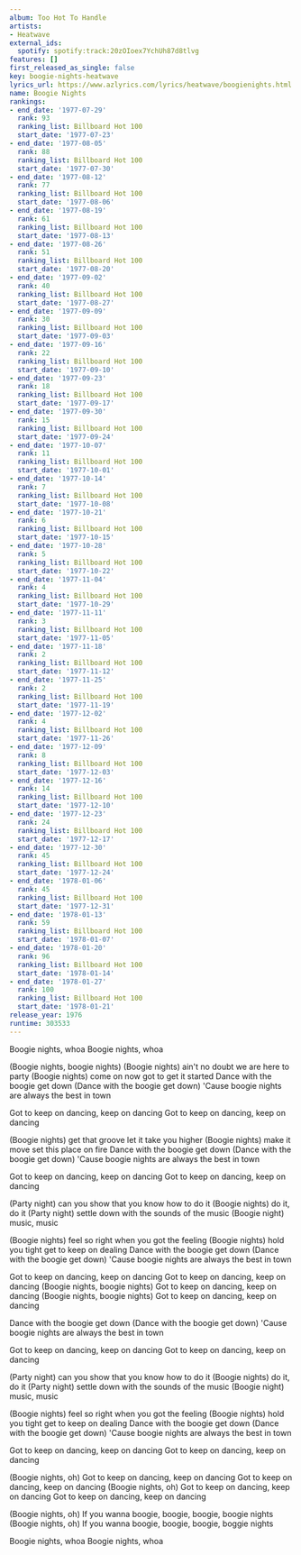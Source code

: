 ```yaml
---
album: Too Hot To Handle
artists:
- Heatwave
external_ids:
  spotify: spotify:track:20zOIoex7YchUh87d8tlvg
features: []
first_released_as_single: false
key: boogie-nights-heatwave
lyrics_url: https://www.azlyrics.com/lyrics/heatwave/boogienights.html
name: Boogie Nights
rankings:
- end_date: '1977-07-29'
  rank: 93
  ranking_list: Billboard Hot 100
  start_date: '1977-07-23'
- end_date: '1977-08-05'
  rank: 88
  ranking_list: Billboard Hot 100
  start_date: '1977-07-30'
- end_date: '1977-08-12'
  rank: 77
  ranking_list: Billboard Hot 100
  start_date: '1977-08-06'
- end_date: '1977-08-19'
  rank: 61
  ranking_list: Billboard Hot 100
  start_date: '1977-08-13'
- end_date: '1977-08-26'
  rank: 51
  ranking_list: Billboard Hot 100
  start_date: '1977-08-20'
- end_date: '1977-09-02'
  rank: 40
  ranking_list: Billboard Hot 100
  start_date: '1977-08-27'
- end_date: '1977-09-09'
  rank: 30
  ranking_list: Billboard Hot 100
  start_date: '1977-09-03'
- end_date: '1977-09-16'
  rank: 22
  ranking_list: Billboard Hot 100
  start_date: '1977-09-10'
- end_date: '1977-09-23'
  rank: 18
  ranking_list: Billboard Hot 100
  start_date: '1977-09-17'
- end_date: '1977-09-30'
  rank: 15
  ranking_list: Billboard Hot 100
  start_date: '1977-09-24'
- end_date: '1977-10-07'
  rank: 11
  ranking_list: Billboard Hot 100
  start_date: '1977-10-01'
- end_date: '1977-10-14'
  rank: 7
  ranking_list: Billboard Hot 100
  start_date: '1977-10-08'
- end_date: '1977-10-21'
  rank: 6
  ranking_list: Billboard Hot 100
  start_date: '1977-10-15'
- end_date: '1977-10-28'
  rank: 5
  ranking_list: Billboard Hot 100
  start_date: '1977-10-22'
- end_date: '1977-11-04'
  rank: 4
  ranking_list: Billboard Hot 100
  start_date: '1977-10-29'
- end_date: '1977-11-11'
  rank: 3
  ranking_list: Billboard Hot 100
  start_date: '1977-11-05'
- end_date: '1977-11-18'
  rank: 2
  ranking_list: Billboard Hot 100
  start_date: '1977-11-12'
- end_date: '1977-11-25'
  rank: 2
  ranking_list: Billboard Hot 100
  start_date: '1977-11-19'
- end_date: '1977-12-02'
  rank: 4
  ranking_list: Billboard Hot 100
  start_date: '1977-11-26'
- end_date: '1977-12-09'
  rank: 8
  ranking_list: Billboard Hot 100
  start_date: '1977-12-03'
- end_date: '1977-12-16'
  rank: 14
  ranking_list: Billboard Hot 100
  start_date: '1977-12-10'
- end_date: '1977-12-23'
  rank: 24
  ranking_list: Billboard Hot 100
  start_date: '1977-12-17'
- end_date: '1977-12-30'
  rank: 45
  ranking_list: Billboard Hot 100
  start_date: '1977-12-24'
- end_date: '1978-01-06'
  rank: 45
  ranking_list: Billboard Hot 100
  start_date: '1977-12-31'
- end_date: '1978-01-13'
  rank: 59
  ranking_list: Billboard Hot 100
  start_date: '1978-01-07'
- end_date: '1978-01-20'
  rank: 96
  ranking_list: Billboard Hot 100
  start_date: '1978-01-14'
- end_date: '1978-01-27'
  rank: 100
  ranking_list: Billboard Hot 100
  start_date: '1978-01-21'
release_year: 1976
runtime: 303533
---
```

Boogie nights, whoa
Boogie nights, whoa

(Boogie nights, boogie nights)
(Boogie nights) ain't no doubt we are here to party
(Boogie nights) come on now got to get it started
Dance with the boogie get down
(Dance with the boogie get down)
'Cause boogie nights are always the best in town

Got to keep on dancing, keep on dancing
Got to keep on dancing, keep on dancing

(Boogie nights) get that groove let it take you higher
(Boogie nights) make it move set this place on fire
Dance with the boogie get down
(Dance with the boogie get down)
'Cause boogie nights are always the best in town

Got to keep on dancing, keep on dancing
Got to keep on dancing, keep on dancing

(Party night) can you show that you know how to do it
(Boogie nights) do it, do it
(Party night) settle down with the sounds of the music
(Boogie night) music, music

(Boogie nights) feel so right when you got the feeling
(Boogie nights) hold you tight get to keep on dealing
Dance with the boogie get down
(Dance with the boogie get down)
'Cause boogie nights are always the best in town

Got to keep on dancing, keep on dancing
Got to keep on dancing, keep on dancing
(Boogie nights, boogie nights)
Got to keep on dancing, keep on dancing
(Boogie nights, boogie nights)
Got to keep on dancing, keep on dancing

Dance with the boogie get down
(Dance with the boogie get down)
'Cause boogie nights are always the best in town

Got to keep on dancing, keep on dancing
Got to keep on dancing, keep on dancing

(Party night) can you show that you know how to do it
(Boogie nights) do it, do it
(Party night) settle down with the sounds of the music
(Boogie night) music, music

(Boogie nights) feel so right when you got the feeling
(Boogie nights) hold you tight get to keep on dealing
Dance with the boogie get down
(Dance with the boogie get down)
'Cause boogie nights are always the best in town

Got to keep on dancing, keep on dancing
Got to keep on dancing, keep on dancing

(Boogie nights, oh)
Got to keep on dancing, keep on dancing
Got to keep on dancing, keep on dancing
(Boogie nights, oh)
Got to keep on dancing, keep on dancing
Got to keep on dancing, keep on dancing

(Boogie nights, oh)
If you wanna boogie, boogie, boogie, boogie nights
(Boogie nights, oh)
If you wanna boogie, boogie, boogie, boggie nights



Boogie nights, whoa
Boogie nights, whoa
